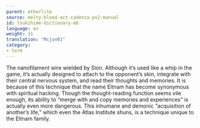 ```yaml
---
parent: etherlite
source: melty-blood-act-cadenza-ps2-manual
id: tsukihime-dictionary-mb
language: en
weight: 11
translation: "Mcjon01"
category:
- term
---
```


The nanofilament wire wielded by Sion.
Although it’s used like a whip in the game, it’s actually designed to attach to the opponent’s skin, integrate with their central nervous system, and read their thoughts and memories. It is because of this technique that the name Eltnam has become synonymous with spiritual hacking.
Though the thought-reading function seems vile enough, its ability to “merge with and copy memories and experiences” is actually even more dangerous. This inhumane and demonic “acquisition of another’s life,” which even the Atlas Institute shuns, is a technique unique to the Eltnam family.
